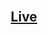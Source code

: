 <h2 align="center">
  <br/>
  <a href="https://praveenkumar-236.github.io/profile_web/"
 target="_blank">Live</a>
</h2>

